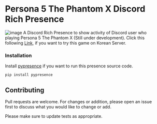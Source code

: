 # Persona 5 The Phantom X Discord Rich Presence
![image](https://github.com/tzrfabian/p5x-rich-presence/assets/55389802/9bdfe887-bda3-4ff4-8f94-481e87b65364)
A Discord Rich Presence to show activity of Discord user who playing Persona 5 The Phantom X (Still under development). Click this following [Link](https://p5x.perfectworld.com/kr/index.html), if you want to try this game on Korean Server.

### Installation

Install [pypresence](https://qwertyquerty.github.io/pypresence/html/index.html) if you want to run this presence source code.

```bash
pip install pypresence
```

## Contributing

Pull requests are welcome. For changes or addition, please open an issue first
to discuss what you would like to change or add.

Please make sure to update tests as appropriate.